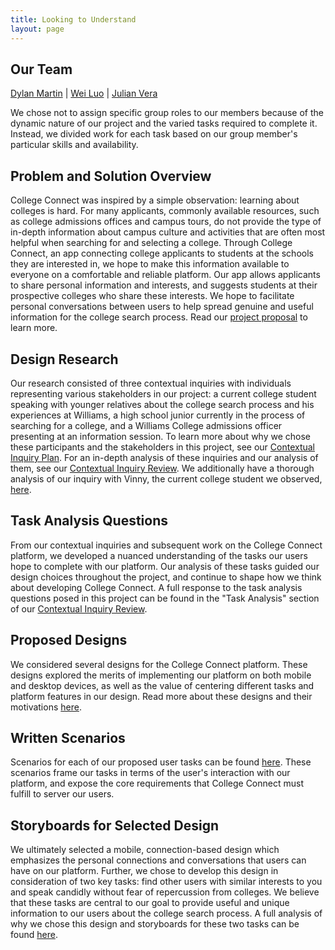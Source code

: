 ```yaml
---
title: Looking to Understand
layout: page
---
```


## Our Team
[Dylan Martin](https://dylan-martin.github.io/) | [Wei Luo](https://wl5.github.io/) | [Julian Vera](https://verajulian.github.io/)

We chose not to assign specific group roles to our members because of the dynamic nature of our project and the varied tasks required to complete it.  Instead, we divided work for each task based on our group member's particular skills and availability.

## Problem and Solution Overview

College Connect was inspired by a simple observation: learning about colleges is hard.  For many applicants, commonly available resources, such as college admissions offices and campus tours, do not provide the type of in-depth information about campus culture and activities that are often most helpful when searching for and selecting a college.  Through College Connect, an app connecting college applicants to students at the schools they are interested in, we hope to make this information available to everyone on a comfortable and reliable platform.  Our app allows applicants to share personal information and interests, and suggests students at their prospective colleges who share these interests.  We hope to facilitate personal conversations between users to help spread genuine and useful information for the college search process.  Read our [project proposal](/grpproposal.md) to learn more.

## Design Research

Our research consisted of three contextual inquiries with individuals representing various stakeholders in our project: a current college student speaking with younger relatives about the college search process and his experiences at Williams, a high school junior currently in the process of searching for a college, and a Williams College admissions officer presenting at an information session.  To learn more about why we chose these participants and the stakeholders in this project, see our [Contextual Inquiry Plan](/ci.md).  For an in-depth analysis of these inquiries and our analysis of them, see our [Contextual Inquiry Review](/cireview.md).  We additionally have a thorough analysis of our inquiry with Vinny, the current college student we observed, [here](/ci_checkin_1.md).

## Task Analysis Questions

From our contextual inquiries and subsequent work on the College Connect platform, we developed a nuanced understanding of the tasks our users hope to complete with our platform.  Our analysis of these tasks guided our design choices throughout the project, and continue to shape how we think about developing College Connect.  A full response to the task analysis questions posed in this project can be found in the "Task Analysis" section of our [Contextual Inquiry Review](/cireview.md).

## Proposed Designs

We considered several designs for the College Connect platform.  These designs explored the merits of implementing our platform on both mobile and desktop devices, as well as the value of centering different tasks and platform features in our design.  Read more about these designs and their motivations [here](/design_checkin.md).

## Written Scenarios

Scenarios for each of our proposed user tasks can be found [here](/taskreview.md).  These scenarios frame our tasks in terms of the user's interaction with our platform, and expose the core requirements that College Connect must fulfill to server our users.

## Storyboards for Selected Design

We ultimately selected a mobile, connection-based design which emphasizes the personal connections and conversations that users can have on our platform.  Further, we chose to develop this design in consideration of two key tasks: find other users with similar interests to you and speak candidly without fear of repercussion from colleges.  We believe that these tasks are central to our goal to provide useful and unique information to our users about the college search process.  A full analysis of why we chose this design and storyboards for these two tasks can be found [here](/design_review.md).

